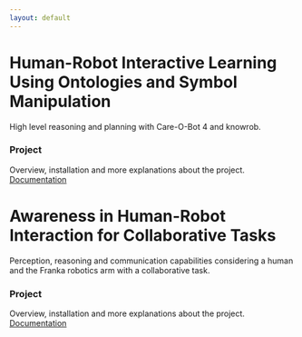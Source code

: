 ```yaml
---
layout: default
---
```



# Human-Robot Interactive Learning Using Ontologies and Symbol Manipulation

High level reasoning and planning with Care-O-Bot 4 and knowrob.

### Project
Overview, installation and more explanations about the project.
[Documentation](http://human-robot-interactive-learning.readthedocs.io)


# Awareness in Human-Robot Interaction for Collaborative Tasks

Perception, reasoning and communication capabilities considering a human and the Franka robotics arm with a collaborative task.

### Project
Overview, installation and more explanations about the project.
[Documentation](http://human-robot-interaction-for-collaborative-tasks.readthedocs.io)

